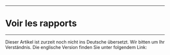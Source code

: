 ****
# Voir les rapports
---

Dieser Artikel ist zurzeit noch nicht ins Deutsche übersetzt. Wir bitten um Ihr Verständnis. Die englische Version finden Sie unter folgendem Link: []()




